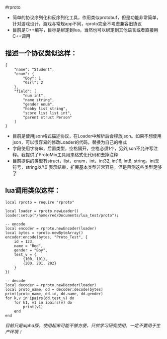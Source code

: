 #rproto
- 简单的协议序列化和反序列化工具，作用类似protobuf，但是功能非常简单，针对游戏设计，游戏与常规app不同，rproto完全不考虑兼容旧协议
- 目前是C++编写，目标是绑定到lua，当然也可以绑定到其他语言或者直接用C++调用

## 描述一个协议类似这样：
	{
		"name": "Student",
		"enum": {
			"Boy": 1
			"Girl": 2
		},
		"field": [
			"num int",
			"name string",
			"gender enum",
			"hobby list string",
			"score list list int",
			"parent struct Person"
		]
	}

- 目前是使用json格式描述协议，在Loader中解析后会释放json。如果不想使用json，可以很容易的修改Loader的代码，替换为自己的格式
- 字段使用字符串，后置类型，空格隔开，空格必须1个，另外json不允许写注释。我提供了ProtoMin工具用来格式化代码和去掉注释
- 目前提供的类型有struct，list，enum，int，int32, int16, int8, string。int无符号，string以'\0'表示结束，扩展基本类型非常容易，但是目测这些类型足够了

## lua调用类似这样：
	local rproto = require "rproto"

	local loader = rproto.newLoader()
	loader:setup("/home/red/Documents/lua_test/proto");

	-- encode
	local encoder = rproto.newEncoder(loader)
	local bytes = rproto.newByteArray()
	encoder:encode(bytes, "Proto_Test", {
		id = 123,
		name = "Red",
		gender = "Boy",
		test_v = {
			{100, 101},
			{200, 201, 202}
		}
	})

	-- decode
	local decoder = rproto.newDecoder(loader)
	local proto_name, dd = decoder:decode(bytes)
	print(proto_name, dd.id, dd.name, dd.gender)
	for k,v in ipairs(dd.test_v) do
		for k1, v1 in ipairs(v) do
			print(v1)
		end
	end


*目前只是alpha版，使用起来可能不够方便，只供学习研究使用，一定不要用于生产环境！*
